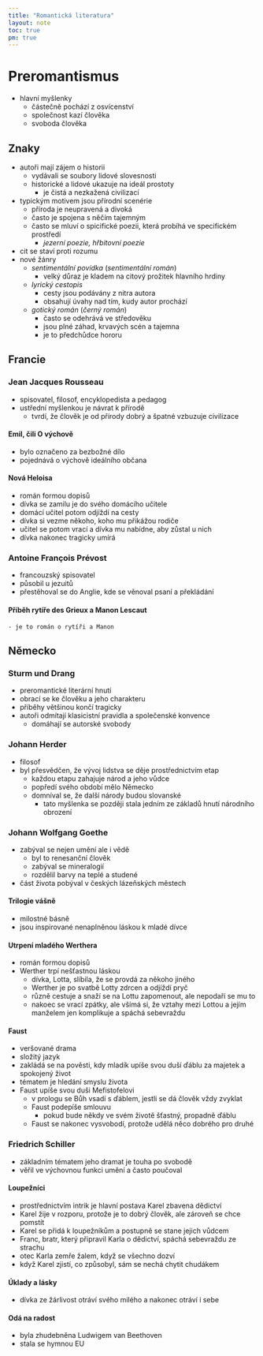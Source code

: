 ```yaml
---
title: "Romantická literatura"
layout: note
toc: true
pm: true
---
```

# Preromantismus
- hlavní myšlenky
    - částečně pochází z osvícenství
    - společnost kazí člověka
    - svoboda člověka
## Znaky
- autoři mají zájem o historii
    - vydávali se soubory lidové slovesnosti
    - historické a lidové ukazuje na ideál prostoty
        - je čistá a nezkažená civilizací
- typickým motivem jsou přírodní scenérie
    - příroda je neupravená a divoká
    - často je spojena s něčím tajemným
    - často se mluví o spicifické poezii, která probíhá ve specifickém prostředí
        - _jezerní poezie, hřbitovní poezie_
- cit se staví proti rozumu
- nové žánry
    - _sentimentální povídka_ (_sentimentální román_)
        - velký důraz je kladem na citový prožitek hlavního hrdiny
    - _lyrický cestopis_
        - cesty jsou podávány z nitra autora
        - obsahují úvahy nad tím, kudy autor prochází
    - _gotický román_ (_černý román_)
        - často se odehrává ve středověku
        - jsou plné záhad, krvavých scén a tajemna
        - je to předchůdce hororu
## Francie
### Jean Jacques Rousseau
- spisovatel, filosof, encyklopedista a pedagog
- ustřední myšlenkou je návrat k přírodě
    - tvrdí, že člověk je od přírody dobrý a špatné vzbuzuje civilizace
#### Emil, čili O výchově
- bylo označeno za bezbožné dílo
- pojednává o výchově ideálního občana
#### Nová Heloisa
- román formou dopisů
- dívka se zamilu je do svého domácího učitele
- domácí učitel potom odjíždí na cesty
- dívka si vezme někoho, koho mu přikážou rodiče
- učitel se potom vrací a dívka mu nabídne, aby zůstal u nich
- dívka nakonec tragicky umírá
### Antoine François Prévost
- francouzský spisovatel
- působil u jezuitů
- přestěhoval se do Anglie, kde se věnoval psaní a překládání
#### Příběh rytíře des Grieux a Manon Lescaut
    - je to román o rytíři a Manon
## Německo
### Sturm und Drang
- preromantické literární hnutí
- obrací se ke člověku a jeho charakteru
- příběhy většinou končí tragicky
- autoři odmítají klasicistní pravidla a společenské konvence
    - domáhají se autorské svobody
### Johann Herder
- filosof
- byl přesvědčen, že vývoj lidstva se děje prostřednictvím etap
    - každou etapu zahajuje národ a jeho vůdce
    - popředí svého období mělo Německo
    - domníval se, že další národy budou slovanské
        - tato myšlenka se později stala jedním ze základů hnutí národního obrození
### Johann Wolfgang Goethe
- zabýval se nejen umění ale i vědě
    - byl to renesanční člověk
    - zabýval se mineralogií
    - rozdělil barvy na teplé a studené
- část života pobýval v českých lázeňských městech
#### Trilogie vášně
- milostné básně
- jsou inspirované nenaplněnou láskou k mladé dívce
#### Utrpení mladého Werthera
- román formou dopisů
- Werther trpí nešťastnou láskou
    - dívka, Lotta, slíbila, že se provdá za někoho jiného
    - Werther je po svatbě Lotty zdrcen a odjíždí pryč
    - různě cestuje a snaží se na Lottu zapomenout, ale nepodaří se mu to
    - nakoec se vrací zpátky, ale všímá si, že vztahy mezi Lottou a jejím manželem jen komplikuje a spáchá sebevraždu
#### Faust
- veršované drama
- složitý jazyk
- zakládá se na pověsti, kdy mladík upíše svou duší ďáblu za majetek a spokojený život
- tématem je hledání smyslu života
- Faust upíše svou duši Mefistofelovi
    - v prologu se Bůh vsadí s ďáblem, jestli se dá člověk vždy zvyklat
    - Faust podepíše smlouvu
        - pokud bude někdy ve svém životě šťastný, propadně ďáblu 
    - Faust se nakonec vysvobodí, protože udělá něco dobrého pro druhé
### Friedrich Schiller
- základním tématem jeho dramat je touha po svobodě
- věřil ve výchovnou funkci umění a často poučoval
#### Loupežníci
- prostřednictvím intrik je hlavní postava Karel zbavena dědictví
- Karel žije v rozporu, protože je to dobrý člověk, ale zároveň se chce pomstít
- Karel se přidá k loupežníkům a postupně se stane jejich vůdcem
- Franc, bratr, který připravil Karla o dědictví, spáchá sebevraždu ze strachu
- otec Karla zemře žalem, když se všechno dozví
- když Karel zjistí, co způsobyl, sám se nechá chytit chudákem
#### Úklady a lásky
- dívka ze žárlivost otráví svého milého a nakonec otráví i sebe
#### Odá na radost
- byla zhudebněna Ludwigem van Beethoven
- stala se hymnou EU
